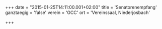 +++
date = "2015-01-25T14:11:00.001+02:00"
title = 'Senatorenempfang'
ganztaegig = 'false'
verein = 'GCC'
ort = 'Vereinssaal, Niederjosbach'

+++

      